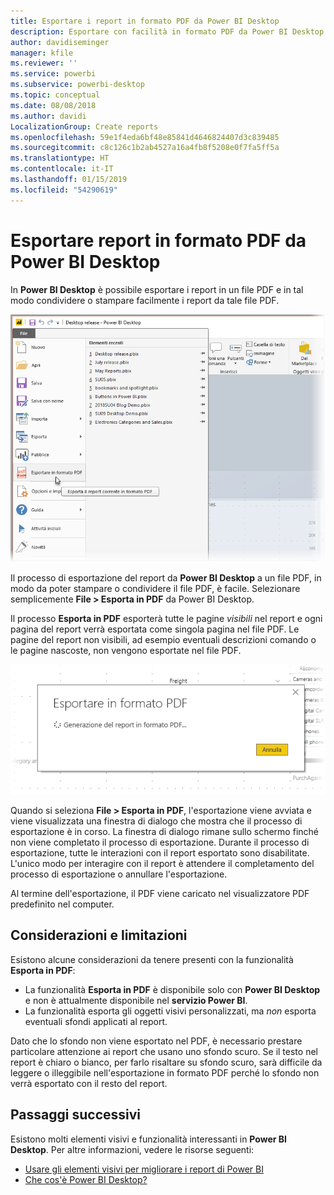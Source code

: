 ```yaml
---
title: Esportare i report in formato PDF da Power BI Desktop
description: Esportare con facilità in formato PDF da Power BI Desktop e stampare con facilità i report PDF
author: davidiseminger
manager: kfile
ms.reviewer: ''
ms.service: powerbi
ms.subservice: powerbi-desktop
ms.topic: conceptual
ms.date: 08/08/2018
ms.author: davidi
LocalizationGroup: Create reports
ms.openlocfilehash: 59e1f4eda6bf48e85841d4646824407d3c839485
ms.sourcegitcommit: c8c126c1b2ab4527a16a4fb8f5208e0f7fa5ff5a
ms.translationtype: HT
ms.contentlocale: it-IT
ms.lasthandoff: 01/15/2019
ms.locfileid: "54290619"
---
```

# <a name="export-reports-to-pdf-from-power-bi-desktop"></a>Esportare report in formato PDF da Power BI Desktop
In **Power BI Desktop** è possibile esportare i report in un file PDF e in tal modo condividere o stampare facilmente i report da tale file PDF.

![Esportare in formato PDF](media/desktop-export-to-pdf/export-to-pdf_01.png)

Il processo di esportazione del report da **Power BI Desktop** a un file PDF, in modo da poter stampare o condividere il file PDF, è facile. Selezionare semplicemente **File > Esporta in PDF** da Power BI Desktop.

Il processo **Esporta in PDF** esporterà tutte le pagine *visibili* nel report e ogni pagina del report verrà esportata come singola pagina nel file PDF. Le pagine del report non visibili, ad esempio eventuali descrizioni comando o le pagine nascoste, non vengono esportate nel file PDF. 

![Esportazione in formato PDF in corso](media/desktop-export-to-pdf/export-to-pdf_02.png)

Quando si seleziona **File > Esporta in PDF**, l'esportazione viene avviata e viene visualizzata una finestra di dialogo che mostra che il processo di esportazione è in corso. La finestra di dialogo rimane sullo schermo finché non viene completato il processo di esportazione. Durante il processo di esportazione, tutte le interazioni con il report esportato sono disabilitate. L'unico modo per interagire con il report è attendere il completamento del processo di esportazione o annullare l'esportazione. 

Al termine dell'esportazione, il PDF viene caricato nel visualizzatore PDF predefinito nel computer. 

## <a name="considerations-and-limitations"></a>Considerazioni e limitazioni
Esistono alcune considerazioni da tenere presenti con la funzionalità **Esporta in PDF**:

* La funzionalità **Esporta in PDF** è disponibile solo con **Power BI Desktop** e non è attualmente disponibile nel **servizio Power BI**.
* La funzionalità esporta gli oggetti visivi personalizzati, ma *non* esporta eventuali sfondi applicati al report.

Dato che lo sfondo non viene esportato nel PDF, è necessario prestare particolare attenzione ai report che usano uno sfondo scuro. Se il testo nel report è chiaro o bianco, per farlo risaltare su sfondo scuro, sarà difficile da leggere o illeggibile nell'esportazione in formato PDF perché lo sfondo non verrà esportato con il resto del report. 



## <a name="next-steps"></a>Passaggi successivi
Esistono molti elementi visivi e funzionalità interessanti in **Power BI Desktop**. Per altre informazioni, vedere le risorse seguenti:

* [Usare gli elementi visivi per migliorare i report di Power BI](desktop-visual-elements-for-reports.md)
* [Che cos'è Power BI Desktop?](desktop-what-is-desktop.md)


